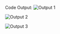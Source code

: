 Code Output:
![Output 1](https://github.com/saadsultan482/MovieMap-Your-Cinematic-Guide/assets/155612191/fccbddbf-29b0-4895-9ec7-f2910f499d12)

![Output 2](https://github.com/saadsultan482/MovieMap-Your-Cinematic-Guide/assets/155612191/70692523-3c97-4682-8a7f-7bc1a761249f)

![Output 3](https://github.com/saadsultan482/MovieMap-Your-Cinematic-Guide/assets/155612191/eb6e70bd-10fe-4eef-8128-feb8b4feb82b)
